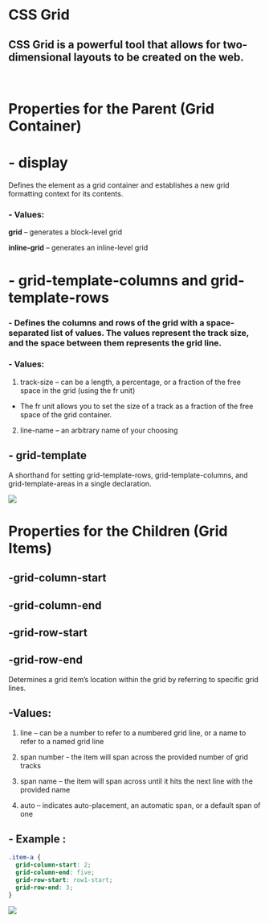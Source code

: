 # CSS Grid 

## CSS Grid is a powerful tool that allows for two-dimensional layouts to be created on the web. 

<br>

# Properties for the Parent (Grid Container)

# - display
Defines the element as a grid container and establishes a new grid formatting context for its contents.

### - Values:

**grid** – generates a block-level grid

**inline-grid** – generates an inline-level grid



# - grid-template-columns and grid-template-rows

### - Defines the columns and rows of the grid with a space-separated list of values. The values represent the track size, and the space between them represents the grid line.

### - Values:

1. track-size – can be a length, a percentage, or a fraction of the free space in the grid (using the fr unit)

- The fr unit allows you to set the size of a track as a fraction of the free space of the grid container.

2. line-name – an arbitrary name of your choosing


## - grid-template
A shorthand for setting grid-template-rows, grid-template-columns, and grid-template-areas in a single declaration.


![](https://css-tricks.com/wp-content/uploads/2018/11/dddgrid-gap.svg)


# Properties for the Children (Grid Items)

## -grid-column-start
## -grid-column-end
## -grid-row-start
## -grid-row-end
Determines a grid item’s location within the grid by referring to specific grid lines. 


## -Values:

1. line  – can be a number to refer to a numbered grid line, or a name to refer to a named grid line

2. span number - the item will span across the provided number of grid tracks

3. span name – the item will span across until it hits the next line with the provided name

4. auto – indicates auto-placement, an automatic span, or a default span of one

## - Example :
```css
.item-a {
  grid-column-start: 2;
  grid-column-end: five;
  grid-row-start: row1-start;
  grid-row-end: 3;
}
```

![](https://css-tricks.com/wp-content/uploads/2018/11/grid-column-row-start-end-01.svg)


